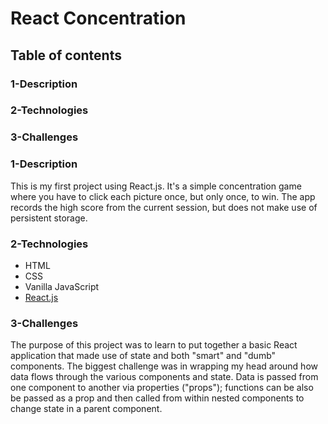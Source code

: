# React Concentration
  
## Table of contents
  
### 1-Description
### 2-Technologies
### 3-Challenges

### 1-Description
This is my first project using React.js. It's a simple concentration game where you have to click each picture once, but only once, to win. The app records the high score from the current session, but does not make use of persistent storage.


### 2-Technologies
- HTML
- CSS
- Vanilla JavaScript
- [React.js](https://reactjs.org/)

### 3-Challenges
The purpose of this project was to learn to put together a basic React application that made use of state and both "smart" and "dumb" components. The biggest challenge was in wrapping my head around how data flows through the various components and state. Data is passed from one component to another via properties ("props"); functions can be also be passed as a prop and then called from within nested components to change state in a parent component.